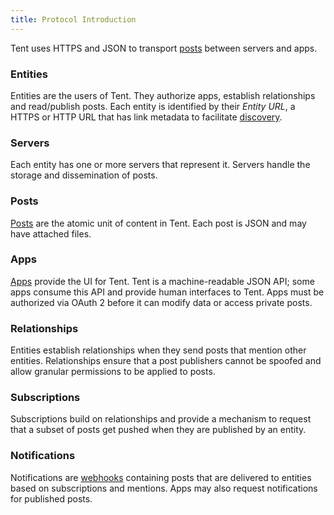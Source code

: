 ```yaml
---
title: Protocol Introduction
---
```


Tent uses HTTPS and JSON to transport [posts](/docs/posts) between servers and
apps.

### Entities

Entities are the users of Tent. They authorize apps, establish relationships and
read/publish posts. Each entity is identified by their *Entity URL*, a HTTPS or
HTTP URL that has link metadata to facilitate
[discovery](/docs/servers-entities).

### Servers

Each entity has one or more servers that represent it. Servers handle the
storage and dissemination of posts.

### Posts

[Posts](/docs/posts) are the atomic unit of content in Tent. Each post is JSON
and may have attached files.

### Apps

[Apps](/docs/apps) provide the UI for Tent. Tent is a machine-readable JSON API;
some apps consume this API and provide human interfaces to Tent. Apps must be
authorized via OAuth 2 before it can modify data or access private posts.

### Relationships

Entities establish relationships when they send posts that mention other
entities. Relationships ensure that a post publishers cannot be spoofed and
allow granular permissions to be applied to posts.

### Subscriptions

Subscriptions build on relationships and provide a mechanism to request that
a subset of posts get pushed when they are published by an entity.

### Notifications

Notifications are [webhooks](https://en.wikipedia.org/wiki/Webhook) containing
posts that are delivered to entities based on subscriptions and mentions. Apps
may also request notifications for published posts.

